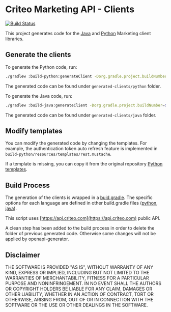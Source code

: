 # Criteo Marketing API - Clients
[![Build Status](https://travis-ci.com/criteo/criteo-marketing-sdk-generator.svg?branch=master)](https://travis-ci.com/criteo/criteo-marketing-sdk-generator)

This project generates code for the [Java](https://github.com/criteo/criteo-java-marketing-sdk) and [Python](https://github.com/criteo/criteo-python-marketing-sdk) Marketing client libraries.
## Generate the clients
To generate the Python code, run:

```bash 
./gradlew :build-python:generateClient -Dorg.gradle.project.buildNumber=$TRAVIS_BUILD_NUMBER
```
The generated code can be found under `generated-clients/python` folder.

To generate the Java code, run:

```bash 
./gradlew :build-java:generateClient -Dorg.gradle.project.buildNumber=$TRAVIS_BUILD_NUMBER
```

The generated code can be found under `generated-clients/java` folder.

## Modify templates
You can modify the generated code by changing the templates.
For example, the authentication token auto refresh feature is implemented in 
`build-python/resources/templates/rest.mustache`.

If a template is missing, you can copy it from the original repository [Python templates](https://github.com/OpenAPITools/openapi-generator/tree/master/modules/openapi-generator/src/main/resources/python).

## Build Process
The generation of the clients is wrapped in a [buid.gradle](build.gradle).
The specific options for each language are defined in other build.gradle files ([python](build-python/build.gradle), [java](build-java/build.gradle)).

This script uses [https://api.criteo.com](https://api.criteo.com) public API.

A clean step has been added to the build process in order to delete the folder of previous generated code.
Otherwise some changes will not be applied by openapi-generator.

## Disclaimer

THE SOFTWARE IS PROVIDED "AS IS", WITHOUT WARRANTY OF ANY KIND, EXPRESS OR IMPLIED, INCLUDING BUT NOT LIMITED TO THE WARRANTIES OF MERCHANTABILITY, FITNESS FOR A PARTICULAR PURPOSE AND NONINFRINGEMENT. 
IN NO EVENT SHALL THE AUTHORS OR COPYRIGHT HOLDERS BE LIABLE FOR ANY CLAIM, DAMAGES OR OTHER LIABILITY, WHETHER IN AN ACTION OF CONTRACT, TORT OR OTHERWISE, ARISING FROM, OUT OF OR IN CONNECTION WITH THE SOFTWARE OR THE USE OR OTHER DEALINGS IN THE SOFTWARE.
